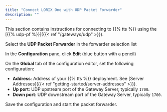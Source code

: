 ```yaml
---
title: "Connect LORIX One with UDP Packet Forwarder"
description: ""
---
```


This section contains instructions for connecting to {{% tts %}} using the [{{% udp-pf %}}]({{< ref "/gateways/udp" >}}).

<!--more-->

Select the **UDP Packet Forwarder** in the forwarder selection list

In the **Configuration** pane, click **Edit** (blue button with a pencil)

On the **Global** tab of the configuration editor, set the following configuration:

- **Address**: Address of your {{% tts %}} deployment. See [Server Addresses]({{< ref "getting-started/server-addresses" >}}).
- **Up port**: UDP upstream port of the Gateway Server, typically `1700`.
- **Down port**: UDP downstream port of the Gateway Server, typically `1700`.


Save the configuration and start the packet forwarder.
